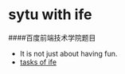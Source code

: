 # sytu with ife

####百度前端技术学院题目

- It is not just about having fun.
- [tasks of ife](http://ife.baidu.com/task/all)
